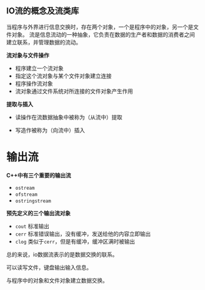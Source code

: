 ## IO流的概念及流类库

当程序与外界进行信息交换时，存在两个对象，一个是程序中的对象，另一个是文件对象。
流是信息流动的一种抽象，它负责在数据的生产者和数据的消费者之间建立联系，并管理数据的流动。

**流对象与文件操作**

-   程序建立一个流对象
-   指定这个流对象与某个文件对象建立连接
-   程序操作流对象
-   流对象通过文件系统对所连接的文件对象产生作用

**提取与插入**

-   读操作在流数据抽象中被称为（从流中）提取

-   写造作被称为（向流中）插入

    

# 输出流

**C++中有三个重要的输出流**

-   `ostream`
-   `ofstream`
-   `ostringstream`

**预先定义的三个输出流对象**

-   `cout` 标准输出
-   `cerr` 标准错误输出，没有缓冲，发送给他的内容立即输出
-   `clog` 类似于`cerr`，但是有缓冲，缓冲区满时被输出

总的来说，io数据流表示的是数据交换的联系。

可以读写文件，键盘输出输入信息。

与程序中的对象和文件对象建立数据交换。


